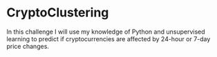 # CryptoClustering
In this challenge I will use my knowledge of Python and unsupervised learning to predict if cryptocurrencies are affected by 24-hour or 7-day price changes.
